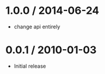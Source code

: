
1.0.0 / 2014-06-24 
==================

 * change api entirely

0.0.1 / 2010-01-03
==================

  * Initial release
